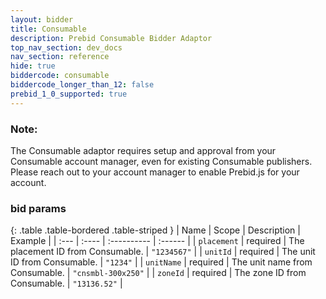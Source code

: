 ```yaml
---
layout: bidder
title: Consumable
description: Prebid Consumable Bidder Adaptor 
top_nav_section: dev_docs
nav_section: reference
hide: true
biddercode: consumable
biddercode_longer_than_12: false
prebid_1_0_supported: true
---
```


### Note:
The Consumable adaptor requires setup and approval from your Consumable account manager, even for existing Consumable publishers. Please reach out to your account manager to enable Prebid.js for your account.

### bid params

{: .table .table-bordered .table-striped }
| Name | Scope | Description | Example |
| :--- | :---- | :---------- | :------ |
| `placement` | required | The placement ID from Consumable. | `"1234567"` |
| `unitId` | required | The unit ID from Consumable. | `"1234"` |
| `unitName` | required | The unit name from Consumable. | `"cnsmbl-300x250"` |
| `zoneId` | required | The zone ID from Consumable. | `"13136.52"` |
